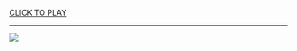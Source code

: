 
<a href="https://premium76.site?title=unblocked_idle_games&ref=13M">CLICK TO PLAY</a></h3>
<hr>

<a href="https://premium76.site?title=unblocked_idle_games&ref=13M"><img src="https://clearcache.store/games.png"></a>


